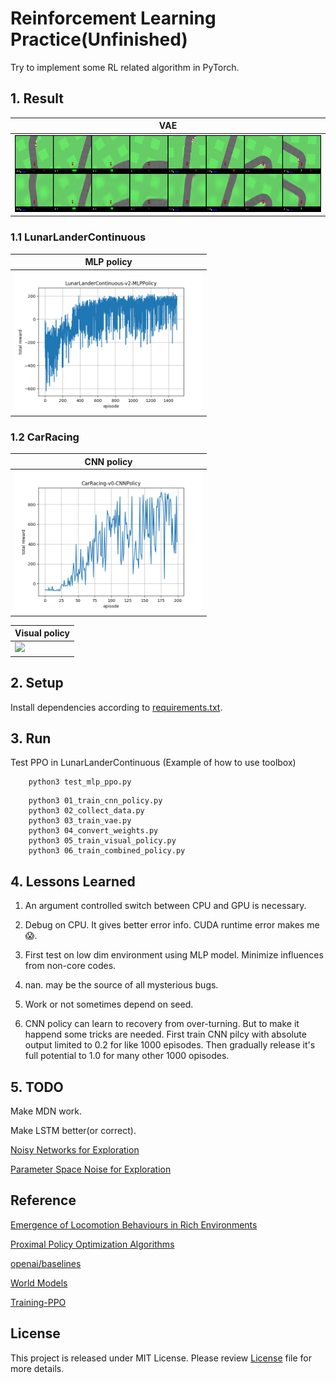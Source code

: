 # Reinforcement Learning Practice(Unfinished)

Try to implement some RL related algorithm in PyTorch.

## 1. Result

| VAE
|-----
| <img src="image/vae_reconstruction_15.png"/>

### 1.1 LunarLanderContinuous

| MLP policy
|-----------
| <img src="image/LunarLanderContinuous-v2-MLPPolicy.png" width="300"/>

### 1.2 CarRacing

| CNN policy
|-----------
| <img src="image/CarRacing-v0-CNNPolicy.png" width="300"/>

| Visual policy
|--------------
| <img src="image/" width="300"/>



## 2. Setup

Install dependencies according to [requirements.txt](requirements.txt).

## 3. Run

Test PPO in LunarLanderContinuous (Example of how to use toolbox)

```
    python3 test_mlp_ppo.py
```

```
    python3 01_train_cnn_policy.py
    python3 02_collect_data.py
    python3 03_train_vae.py
    python3 04_convert_weights.py
    python3 05_train_visual_policy.py
    python3 06_train_combined_policy.py
```

## 4. Lessons Learned
1. An argument controlled switch between CPU and GPU is necessary.

1. Debug on CPU. It gives better error info. CUDA runtime error makes me :scream:.

1. First test on low dim environment using MLP model. Minimize influences from non-core codes.

1. nan. may be the source of all mysterious bugs.

1. Work or not sometimes depend on seed.

1. CNN policy can learn to recovery from over-turning.
But to make it happend some tricks are needed.
First train CNN pilcy with absolute output limited to 0.2 for like 1000 episodes.
Then gradually release it's full potential to 1.0 for many other 1000 opisodes.

## 5. TODO
Make MDN work.

Make LSTM better(or correct).

[Noisy Networks for Exploration](https://arxiv.org/abs/1706.10295)

[Parameter Space Noise for Exploration](https://arxiv.org/abs/1706.01905)

## Reference

[Emergence of Locomotion Behaviours in Rich Environments](https://arxiv.org/abs/1707.02286)

[Proximal Policy Optimization Algorithms](https://arxiv.org/abs/1707.06347)

[openai/baselines](https://github.com/openai/baselines)

[World Models](https://worldmodels.github.io/)

[Training-PPO](https://github.com/Unity-Technologies/ml-agents/blob/master/docs/Training-PPO.md)

## License
This project is released under MIT License. Please review [License](LICENSE) file for more details.


